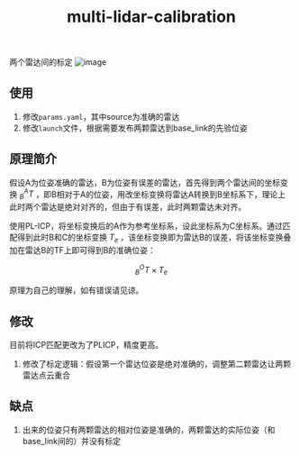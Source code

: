 <h1 align="center">
  <br>
  <b>multi-lidar-calibration</b>
  <br>
  <br>
</h1>

两个雷达间的标定
![image](https://github.com/liuzm-slam/multi_lidar_calibration/blob/master/img/display.gif)

## 使用

1. 修改`params.yaml`，其中source为准确的雷达
2. 修改`launch`文件，根据需要发布两颗雷达到base_link的先验位姿

## 原理简介

假设A为位姿准确的雷达，B为位姿有误差的雷达，首先得到两个雷达间的坐标变换 $_B^AT$ ，即B相对于A的位姿，用改坐标变换将雷达A转换到B坐标系下，理论上此时两个雷达是绝对对齐的，但由于有误差，此时两颗雷达未对齐。

使用PL-ICP，将坐标变换后的A作为参考坐标系，设此坐标系为C坐标系。通过匹配得到此时B和C的坐标变换 $T_e$ ，该坐标变换即为雷达B的误差，将该坐标变换叠加在雷达B的TF上即可得到B的准确位姿：

$$^O_BT\times T_e$$

原理为自己的理解，如有错误请见谅。

## 修改

目前将ICP匹配更改为了PLICP，精度更高。
1. 修改了标定逻辑：假设第一个雷达位姿是绝对准确的，调整第二颗雷达让两颗雷达点云重合

## 缺点
1. 出来的位姿只有两颗雷达的相对位姿是准确的，两颗雷达的实际位姿（和base_link间的）并没有标定

